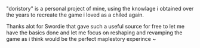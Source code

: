 "doristory" is a personal project of mine, using the knowlage i obtained over the years to recreate the game i loved as a chiled again.

Thanks alot for Swordie that gave such a useful source for free to let me have the basics done and let me focus on reshaping and revamping the game as i think would be the perfect maplestory experince ~
